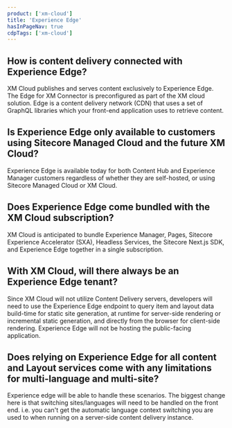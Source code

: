 ```yaml
---
product: ['xm-cloud']
title: 'Experience Edge'
hasInPageNav: true
cdpTags: ['xm-cloud']
---
```


## How is content delivery connected with Experience Edge?

XM Cloud publishes and serves content exclusively to Experience Edge. The Edge for XM Connector is preconfigured as part of the XM cloud solution. Edge is a content delivery network (CDN) that uses a set of GraphQL libraries which your front-end application uses to retrieve content.

## Is Experience Edge only available to customers using Sitecore Managed Cloud and the future XM Cloud?

Experience Edge is available today for both Content Hub and Experience Manager customers regardless of whether they are self-hosted, or using Sitecore Managed Cloud or XM Cloud.

## Does Experience Edge come bundled with the XM Cloud subscription?

XM Cloud is anticipated to bundle Experience Manager, Pages, Sitecore Experience Accelerator (SXA), Headless Services, the Sitecore Next.js SDK, and Experience Edge together in a single subscription.

## With XM Cloud, will there always be an Experience Edge tenant?

Since XM Cloud will not utilize Content Delivery servers, developers will need to use the Experience Edge endpoint to query item and layout data build-time for static site generation, at runtime for server-side rendering or incremental static generation, and directly from the browser for client-side rendering. Experience Edge will not be hosting the public-facing application.

## Does relying on Experience Edge for all content and Layout services come with any limitations for multi-language and multi-site?

Experience edge will be able to handle these scenarios. The biggest change here is that switching sites/languages will need to be handled on the front end. i.e. you can't get the automatic language context switching you are used to when running on a server-side content delivery instance.
